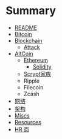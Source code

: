 # Summary

* [README](README.md)
* [Bitcoin](bitcoin/readme.md)
* [Blockchain](blockchain/readme.md)
    - [Attack](blockchain/attack.md)
* [AltCoin](altcoin/readme.md)
    - [Ethereum](altcoin/ethereum/readme.md)
        + [Solidity](altcoin/ethereum/solidity.md)
    - [Scrypt家族](altcoin/scrypt.md)
    - Ripple
    - Filecoin
    - Zcash
* [网络](network.md)
* [架构](architect.md)
* [Miscs](misc.md)
* [Resources](res.md)
* [HR 面](hr.md)

